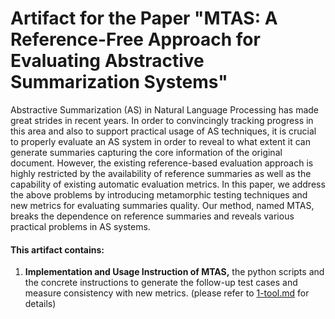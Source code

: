# Artifact for the Paper "MTAS: A Reference-Free Approach for Evaluating Abstractive Summarization Systems"

Abstractive Summarization (AS) in Natural Language Processing has made great strides in recent years. In order to convincingly tracking progress in this area and also to support practical usage of AS techniques, it is crucial to properly evaluate an AS system in order to reveal to what extent it can generate summaries capturing the core information of the original document. However, the existing reference-based evaluation approach is highly restricted by the availability of reference summaries as well as the capability of existing automatic evaluation metrics. In this paper, we address the above problems by introducing metamorphic testing techniques and new metrics for evaluating summaries quality. Our method, named MTAS, breaks the dependence on reference summaries and reveals various practical problems in AS systems.

#### This artifact contains:
1. **Implementation and Usage Instruction of MTAS,**  the python scripts and the concrete instructions to generate the follow-up test cases and measure consistency with new metrics. (please refer to [1-tool.md](1-tool.md) for details)
